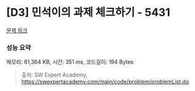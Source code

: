# [D3] 민석이의 과제 체크하기 - 5431 

[문제 링크](https://swexpertacademy.com/main/code/problem/problemDetail.do?contestProbId=AWVl3rWKDBYDFAXm) 

### 성능 요약

메모리: 61,364 KB, 시간: 351 ms, 코드길이: 194 Bytes



> 출처: SW Expert Academy, https://swexpertacademy.com/main/code/problem/problemList.do